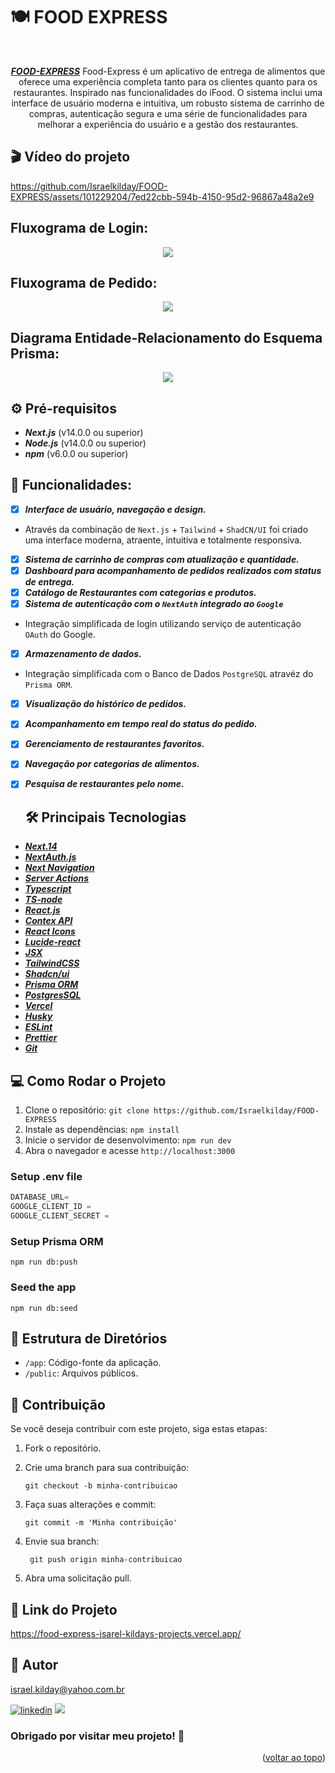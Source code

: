 # 🍽 FOOD EXPRESS

<a name="readme-top"></a>

<div align="center"><br>

**_[FOOD-EXPRESS](https://food-express-isarel-kildays-projects.vercel.app/)_** Food-Express é um aplicativo de entrega de alimentos que oferece uma experiência completa tanto para os clientes quanto para os restaurantes. Inspirado nas funcionalidades do iFood. O sistema inclui uma interface de usuário moderna e intuitiva, um robusto sistema de carrinho de compras, autenticação segura e uma série de funcionalidades para melhorar a experiência do usuário e a gestão dos restaurantes.

 </div>

## 🎬 Vídeo do projeto

https://github.com/Israelkilday/FOOD-EXPRESS/assets/101229204/7ed22cbb-594b-4150-95d2-96867a48a2e9

## Fluxograma de Login:

<div align="center">
<img src="https://github.com/Israelkilday/FOOD-EXPRESS/assets/101229204/5e2cd76e-60f0-4007-aeaf-7ce6e3bf4201"/> 
</div>

## Fluxograma de Pedido:

<div align="center">
<img src="https://github.com/Israelkilday/FOOD-EXPRESS/assets/101229204/e0b18f16-6334-4a04-80d5-b25b536b3a84"/> 
</div>

## Diagrama Entidade-Relacionamento do Esquema Prisma:

<div align="center">
<img src="https://github.com/Israelkilday/FOOD-EXPRESS/assets/101229204/5b32beb2-4997-4455-adcf-f313ac3848ce"/> 
</div>

## ⚙️ Pré-requisitos

- **_Next.js_** (v14.0.0 ou superior)
- **_Node.js_** (v14.0.0 ou superior)
- **_npm_** (v6.0.0 ou superior)

## 🚀 Funcionalidades:

- [x] **_Interface de usuário, navegação e design._**
- Através da combinação de `Next.js` + `Tailwind` + `ShadCN/UI` foi criado uma interface moderna, atraente, intuitiva e totalmente responsiva.
- [x] **_Sistema de carrinho de compras com atualização e quantidade._**
- [x] **_Dashboard para acompanhamento de pedidos realizados com status de entrega._**
- [x] **_Catálogo de Restaurantes com categorias e produtos._**
- [x] **_Sistema de autenticação com o `NextAuth` integrado ao `Google`_**
- Integração simplificada de login utilizando serviço de autenticação `OAuth` do Google.
- [x] **_Armazenamento de dados._**
- Integração simplificada com o Banco de Dados `PostgreSQL` atravéz do `Prisma ORM`.
- [x] **_Visualização do histórico de pedidos._**
- [x] **_Acompanhamento em tempo real do status do pedido._**
- [x] **_Gerenciamento de restaurantes favoritos._**
- [x] **_Navegação por categorias de alimentos._**
- [x] **_Pesquisa de restaurantes pelo nome._**

  ## 🛠️ Principais Tecnologias

- **_[Next.14](https://nextjs.org/)_**
- **_[NextAuth.js](https://next-auth.js.org/)_**
- **_[Next Navigation](https://nextjs.org/docs/app/building-your-application/routing/linking-and-navigating)_**
- **_[Server Actions](https://nextjs.org/docs/app/building-your-application/data-fetching/server-actions-and-mutations)_**
- **_[Typescript](https://www.typescriptlang.org/)_**
- **_[TS-node](https://typestrong.org/ts-node/)_**
- **_[React.js](https://pt-br.legacy.reactjs.org/)_**
- **_[Contex API](https://legacy.reactjs.org/docs/context.html)_**
- **_[React Icons](https://react-icons.github.io/react-icons/)_**
- **_[Lucide-react](https://lucide.dev/icons/)_**
- **_[JSX](https://pt-br.legacy.reactjs.org/docs/introducing-jsx.html)_**
- **_[TailwindCSS](https://tailwindcss.com/)_**
- **_[Shadcn/ui](https://ui.shadcn.com/)_**
- **_[Prisma ORM](https://www.prisma.io/?via=start&gad_source=1)_**
- **_[PostgresSQL](https://www.postgresql.org/)_**
- **_[Vercel](https://vercel.com/docs)_**
- **_[Husky](https://www.freecodecamp.org/portuguese/news/como-adicionar-hooks-de-commit-ao-git-com-husky-para-automatizar-tarefas/)_**
- **_[ESLint](https://eslint.org/)_**
- **_[Prettier](https://prettier.io/)_**
- **_[Git](https://www.git-scm.com/)_**

## 💻 Como Rodar o Projeto

1.  Clone o repositório: `git clone https://github.com/Israelkilday/FOOD-EXPRESS`
2.  Instale as dependências: `npm install`
3.  Inicie o servidor de desenvolvimento: `npm run dev`
4.  Abra o navegador e acesse `http://localhost:3000`

### Setup .env file

```js
DATABASE_URL=
GOOGLE_CLIENT_ID =
GOOGLE_CLIENT_SECRET =
```

### Setup Prisma ORM

```shell
npm run db:push

```

### Seed the app

```shell
npm run db:seed

```

## 📁 Estrutura de Diretórios

- `/app`: Código-fonte da aplicação.
- `/public`: Arquivos públicos.

## 🤝 Contribuição

Se você deseja contribuir com este projeto, siga estas etapas:

1. Fork o repositório.

2. Crie uma branch para sua contribuição:

   ```shell
   git checkout -b minha-contribuicao

   ```

3. Faça suas alterações e commit:

   ```shell
   git commit -m 'Minha contribuição'

   ```

4. Envie sua branch:

   ```shell
    git push origin minha-contribuicao

   ```

5. Abra uma solicitação pull.

## 🔗 Link do Projeto

https://food-express-isarel-kildays-projects.vercel.app/

## 🧠 Autor

israel.kilday@yahoo.com.br

[![linkedin](https://img.shields.io/badge/LinkedIn-0077B5?style=for-the-badge&logo=linkedin&logoColor=white)](https://www.linkedin.com/in/israel-kilday-machado-de-souza-801482230) <a href="mailto:israelkilday27@gmail.com">
<img src="https://img.shields.io/badge/Gmail-333333?style=for-the-badge&logo=gmail&logoColor=red" />
</a>

### Obrigado por visitar meu projeto! 👋

 <p align="right">(<a href="#readme-top">voltar ao topo</a>)</p>
